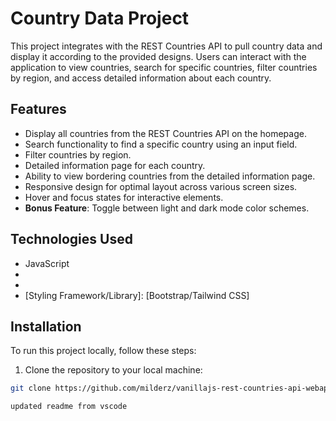 # Country Data Project

This project integrates with the REST Countries API to pull country data and display it according to the provided designs. Users can interact with the application to view countries, search for specific countries, filter countries by region, and access detailed information about each country.

## Features

- Display all countries from the REST Countries API on the homepage.
- Search functionality to find a specific country using an input field.
- Filter countries by region.
- Detailed information page for each country.
- Ability to view bordering countries from the detailed information page.
- Responsive design for optimal layout across various screen sizes.
- Hover and focus states for interactive elements.
- **Bonus Feature**: Toggle between light and dark mode color schemes.

## Technologies Used

- JavaScript
- [Framework/Library]: [React/Vue/Angular]
- [HTTP Request Library]: [axios/fetch]
- [Styling Framework/Library]: [Bootstrap/Tailwind CSS]

## Installation

To run this project locally, follow these steps:

1. Clone the repository to your local machine:

```bash
git clone https://github.com/milderz/vanillajs-rest-countries-api-webapp

updated readme from vscode
